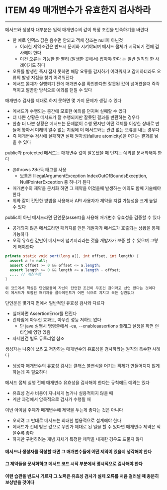 # ITEM 49 매개변수가 유효한지 검사하라

--------------------------------------------

메서드와 생성자 대부분은 입력 매개변수의 값이 특정 조건을 만족하기를 바란다
* 한 예로 인덱스 값은 음수면 안되고 객체 참조는 null이 아닌것
  * 이러한 제약조건은 반드시 문서화 시켜야되며 메서드 몸체가 시작되기 전에 검사해야 한다
  * 이건 오류는 가능한 한 빨리 (발생한 곳에서) 잡아야 한다 는 일반 원칙의 한 사례이기도 하다
* 오류를 발생한 즉시 잡지 못하면 해당 요류를 감지하기 어려워지고 감지하더라도 오류의 발생 지점을 찾기 어려워진다
* 메서드 몸체가 실행되기 전에 매개변수를 확인한다면 잘못된 값이 넘어왔을때 즉각적이고 깔끔한 방식으로 예외를 던질 수 있다

매개변수 검사를 제대로 하지 못하면 몇 가지 문제가 생길 수 있다
* 메서드가 수행되는 중간에 모호한 예외를 던지며 실패할 수 있다
* 더 나쁜 상황은 메서드가 잘 수행되지만 잘못된 결과를 반환하는 경우다
* 한층 더 나쁜 상황은 메서드는 문제없이 수행 됐지만 어떤 객체를 이상한 상태로 만들어 놓아서 미래의 알수 없는 지점에 이 메서드와는 관련 없는 오류를 내는 경우다
* 즉 매개변수 검사에 실패하면 실패 원자성(failure atomicity)을 어기는 결과를 낳을 수 있다

public과 protected 메서드는 매개변수 값이 잘못됐을 때 던지는 예외를 문서화해야 한다
* @throws 자바독 태그를 사용
  * 보통은 IllegalArgumentException IndexOutOfBoundsException, NullPointerException 중 하나가 된다
* 매개변수의 제약을 문서화 하면 그 제약을 어겼을때 발생하는 예외도 함께 기술해야 한다
* 위와 같이 간단한 방법을 사용해서 API 사용자가 제약을 지킬 가능성을 크게 높일 수 있다

public이 아닌 메서드라면 단언문(assert)을 사용해 매개변수 유효성을 검증할 수 있다
* 공개되지 않은 메서드라면 패키지를 만든 개발자가 메서드가 호출되는 상황을 통제 가능하다
* 오직 유효한 값만이 메서드에 넘겨지리라는 것을 개발자가 보증 할 수 있으며 그렇게 해야한다

```` java
private static void sort(long a[], int offset, int length) {
  assert a != null;
  assert offset >= 0 && offset <= a.length;
  assert length >= 0 && length <= a.length - offset;
  .... // 계산수행
}

위 코드에서 핵심은 단언문들이 자신이 단언한 조건이 무조건 참이라고 선언 한다는 것이다
이 메서드가 포함된 패키지를 클라이언트가 어떤 식으로 지지고 복든 상관없다
````
단언문은 몇가지 면에서 일반적인 유효성 검사와 다르다
* 실패하면 AssertionError를 던진다
* 런타임에 아무런 효과도, 아무런 성능 저하도 없다
  * 단 java 실행시 명령줄에서 -ea, --enableaasertions 플래그 설정을 하면 런타임에 영향 있음
* 자세한건 별도 듀토리얼 참조

생성자는 나중에 쓰려고 저장하는 매개변수의 유효성을 검사하라는 원칙의 특수한 사례다
* 생성자 매개변수의 유효성 검사는 클래스 불변식을 어기는 객체가 만들어지지 않게 하는데 꼭 필요하다

메서드 몸체 실행 전에 매개변수 유효성을 검사해야 한다는 규칙에도 예외는 있다
* 유효성 검사 비용이 지나치게 높거나 실용적이지 않을 때
* 계산 과정에서 암묵적으로 검사가 수행될 때

이번 아이템 주제가 매개변수에 제약을 두는게 좋다는 것은 아니다
* 오히려 그 반대로 메서드는 최대한 범용적으로 설계해야 한다
* 메서드가 건네 받은 값으로 무언가 제대로 된 일을 할 수 있다면 매개변수 제약은 적을수록 좋다
* 하지만 구현하려는 개념 자체가 특정한 제약을 내재한 경우도 드물지 않다

#### 메서드나 생성자를 작성할 때면 그 매개변수들에 어떤 제약이 있을지 생각해야 한다
#### 그 제약들을 문서화하고 메서드 코드 시작 부분에서 명시적으로 검사해야 한다
#### 이런 습관을 반드시 기르자 그 노력은 유효성 검사가 실제 오류를 처음 걸러낼 때 충분히 보상받을 것이다

